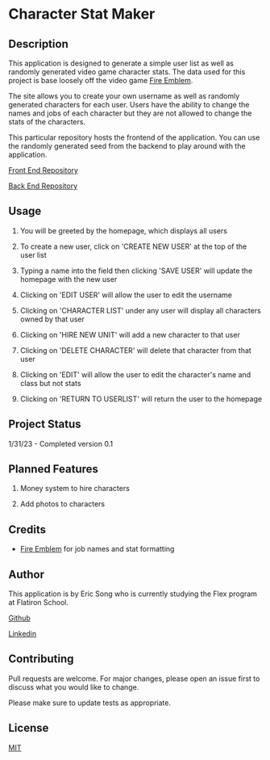 # Character Stat Maker

## Description

This application is designed to generate a simple user list as well as randomly generated video game character stats. The data used for this project is base loosely off the video game [Fire Emblem](https://en.wikipedia.org/wiki/Fire_Emblem). 

The site allows you to create your own username as well as randomly generated characters for each user. Users have the ability to change the names and jobs of each character but they are not allowed to change the stats of the characters.

This particular repository hosts the frontend of the application. You can use the randomly generated seed from the backend to play around with the application.

[Front End Repository](https://github.com/ericksong91/character-stat-maker-FE)

[Back End Repository](https://github.com/ericksong91/character-stat-maker-BE)

## Usage

1. You will be greeted by the homepage, which displays all users 

2. To create a new user, click on 'CREATE NEW USER' at the top of the user list

3. Typing a name into the field then clicking 'SAVE USER' will update the homepage with the new user

4. Clicking on 'EDIT USER' will allow the user to edit the username

5. Clicking on 'CHARACTER LIST' under any user will display all characters owned by that user

6. Clicking on 'HIRE NEW UNIT' will add a new character to that user

7. Clicking on 'DELETE CHARACTER' will delete that character from that user

8. Clicking on 'EDIT' will allow the user to edit the character's name and class but not stats

9. Clicking on 'RETURN TO USERLIST' will return the user to the homepage

## Project Status

1/31/23 - Completed version 0.1

## Planned Features

1. Money system to hire characters

2. Add photos to characters

## Credits  

- [Fire Emblem](https://en.wikipedia.org/wiki/Fire_Emblem) for job names and stat formatting

## Author

This application is by Eric Song who is currently studying the Flex program at Flatiron School.

[Github](https://github.com/ericksong91)

[Linkedin](https://www.linkedin.com/in/eric-song-45597062)


## Contributing 
Pull requests are welcome. For major changes, please open an issue first to discuss what you would like to change.

Please make sure to update tests as appropriate.

## License
[MIT](https://choosealicense.com/licenses/mit/)
